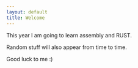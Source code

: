 ```yaml
---
layout: default
title: Welcome
---
```


This year I am going to learn assembly and RUST.

Random stuff will also appear from time to time.

Good luck to me :)
